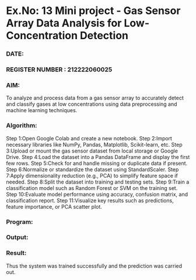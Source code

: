 # Ex.No: 13 Mini project - Gas Sensor Array Data Analysis for Low-Concentration Detection
### DATE:                                                                            
### REGISTER NUMBER : 212222060025
### AIM:
To analyze and process data from a gas sensor array to accurately detect and classify gases at low concentrations using data preprocessing and machine learning techniques.
###  Algorithm:
Step 1:Open Google Colab and create a new notebook.
Step 2:Import necessary libraries like NumPy, Pandas, Matplotlib, Scikit-learn, etc.
Step 3:Upload or mount the gas sensor dataset from local storage or Google Drive.
Step 4:Load the dataset into a Pandas DataFrame and display the first few rows.
Step 5:Check for and handle missing or duplicate data if present.
Step 6:Normalize or standardize the dataset using StandardScaler.
Step 7:Apply dimensionality reduction (e.g., PCA) to simplify feature space if needed.
Step 8:Split the dataset into training and testing sets.
Step 9:Train a classification model such as Random Forest or SVM on the training set.
Step 10:Evaluate model performance using accuracy, confusion matrix, and classification report.
Step 11:Visualize key results such as predictions, feature importance, or PCA scatter plot.

### Program:



### Output:


### Result:
Thus the system was trained successfully and the prediction was carried out.
